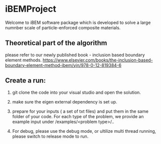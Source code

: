 # iBEMProject

Welcome to iBEM software package which is developed to solve a large numnber scale of particle-enforced composite materials.

## Theoretical part of the algorithm 

please refer to our newly published book - inclusion based boundary element methods.
https://www.elsevier.com/books/the-inclusion-based-boundary-element-method-ibem/yin/978-0-12-819384-6

## Create a run:

1. git clone the code into your visual studio and open the solution.

2. make sure the eigen external dependency is set up.

3. prepare for your inputs ( a set of txt files) and put them in the same folder of your code. For each type of the problem, we provide an example input under /examples/\<problem type\>/..

4. For debug, please use the debug mode, or ultilize multi thread running, please switch to release mode to run.
